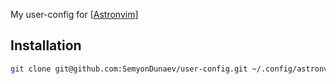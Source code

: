 My user-config for [[Astronvim](https://astronvim.com/)]

## Installation
```bash
git clone git@github.com:SemyonDunaev/user-config.git ~/.config/astronvim/user
```
